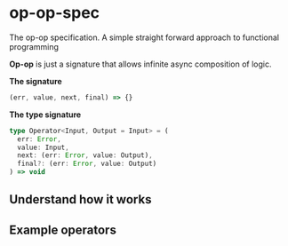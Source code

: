 # op-op-spec
The op-op specification. A simple straight forward approach to functional programming

**Op-op** is just a signature that allows infinite async composition of logic.

**The signature**
```js
(err, value, next, final) => {}
```

**The type signature**
```ts
type Operator<Input, Output = Input> = (
  err: Error,
  value: Input,
  next: (err: Error, value: Output),
  final?: (err: Error, value: Output)
) => void
```

## Understand how it works

## Example operators
